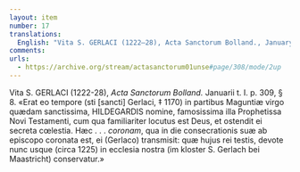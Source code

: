 ```yaml
---
layout: item
number: 17
translations:
  English: "Vita S. GERLACI (1222—28), Acta Sanctorum Bolland., January vol. I. p. 309, § 8. \"It was at that time (St. Gerlach, died 1170) in the area of Mainz, there was a certain most holy virgin with the name Hildegard, the prophetess of the New Testament who was greatly renowned, with whom God spoke most familiarly and revealed heavenly secrets. Her …  crown, by which, on the day of her consecration she was crowned by the bishop, sent to him (Gerlach); which, as a witness of this thing, devoutly up until now (around 1225) is preserved in our church (in the monastery [of] St. Gerlach next to Maastricht).” [J. Bock]"
comments:
urls:
  - https://archive.org/stream/actasanctorum01unse#page/308/mode/2up
---
```


Vita S. GERLACI (1222-28), <em>Acta Sanctorum Bolland.</em> Januarii t. I. p. 309, § 8. «Erat eo tempore (sti [sancti] Gerlaci, ‡ 1170) in partibus Maguntiæ virgo quædam sanctissima, HILDEGARDIS nomine, famosissima illa Prophetissa Novi Testamenti, cum qua familiariter locutus est Deus, et ostendit ei secreta cœlestia. Hæc . . . <em>coronam</em>, qua in die consecrationis suæ ab episcopo coronata est, ei (Gerlaco) transmisit: quæ hujus rei testis, devote nunc usque (circa 1225) in ecclesia nostra (im kloster S. Gerlach bei Maastricht) conservatur.»
